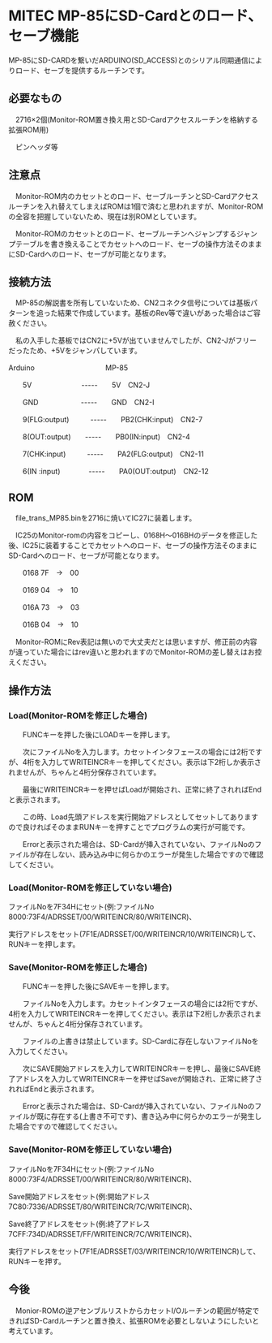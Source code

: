 # MITEC MP-85にSD-Cardとのロード、セーブ機能

MP-85にSD-CARDを繋いだARDUINO(SD_ACCESS)とのシリアル同期通信によりロード、セーブを提供するルーチンです。


## 必要なもの
　2716×2個(Monitor-ROM置き換え用とSD-Cardアクセスルーチンを格納する拡張ROM用)
 
　ピンヘッダ等
 
## 注意点
　Monitor-ROM内のカセットとのロード、セーブルーチンとSD-Cardアクセスルーチンを入れ替えてしまえばROMは1個で済むと思われますが、Monitor-ROMの全容を把握していないため、現在は別ROMとしています。
 
　Monitor-ROMのカセットとのロード、セーブルーチンへジャンプするジャンプテーブルを書き換えることでカセットへのロード、セーブの操作方法そのままにSD-Cardへのロード、セーブが可能となります。
 
## 接続方法
　MP-85の解説書を所有していないため、CN2コネクタ信号については基板パターンを追った結果で作成しています。基板のRev等で違いがあった場合はご容赦ください。
 
　私の入手した基板ではCN2に+5Vが出ていませんでしたが、CN2-Jがフリーだったため、+5Vをジャンパしています。
 
Arduino　　　　　　　　　　MP-85

　　5V　　　　　　　-----　　5V　CN2-J
   
　　GND　　　　　　-----　　GND　CN2-I
   
　　9(FLG:output)　　　-----　　PB2(CHK:input)　CN2-7
             
　　8(OUT:output)　　-----　　PB0(IN:input)　CN2-4
                
　　7(CHK:input)　　　-----　　PA2(FLG:output)　CN2-11
                
　　6(IN :input)　　　　-----　　PA0(OUT:output)　CN2-12

## ROM
　file_trans_MP85.binを2716に焼いてIC27に装着します。

　IC25のMonitor-romの内容をコピーし、0168H～016BHのデータを修正した後、IC25に装着することでカセットへのロード、セーブの操作方法そのままにSD-Cardへのロード、セーブが可能となります。

　　0168 7F　->　00

　　0169 04　->　10

　　016A 73　->　03

　　016B 04　->　10

　Monitor-ROMにRev表記は無いので大丈夫だとは思いますが、修正前の内容が違っていた場合にはrev違いと思われますのでMonitor-ROMの差し替えはお控えください。

## 操作方法
### Load(Monitor-ROMを修正した場合)
　　FUNCキーを押した後にLOADキーを押します。

　　次にファイルNoを入力します。カセットインタフェースの場合には2桁ですが、4桁を入力してWRITEINCRキーを押してください。表示は下2桁しか表示されませんが、ちゃんと4桁分保存されています。

　　最後にWRITEINCRキーを押せばLoadが開始され、正常に終了されればEndと表示されます。

　　この時、Load先頭アドレスを実行開始アドレスとしてセットしてありますので良ければそのままRUNキーを押すことでプログラムの実行が可能です。

　　Errorと表示された場合は、SD-Cardが挿入されていない、ファイルNoのファイルが存在しない、読み込み中に何らかのエラーが発生した場合ですので確認してください。

### Load(Monitor-ROMを修正していない場合)
 ファイルNoを7F34Hにセット(例:ファイルNo　8000:73F4/ADRSSET/00/WRITEINCR/80/WRITEINCR)、
 
 実行アドレスをセット(7F1E/ADRSSET/00/WRITEINCR/10/WRITEINCR)して、RUNキーを押します。
 
### Save(Monitor-ROMを修正した場合)
　　FUNCキーを押した後にSAVEキーを押します。

　　ファイルNoを入力します。カセットインタフェースの場合には2桁ですが、4桁を入力してWRITEINCRキーを押してください。表示は下2桁しか表示されませんが、ちゃんと4桁分保存されています。

　　ファイルの上書きは禁止しています。SD-Cardに存在しないファイルNoを入力してください。

　　次にSAVE開始アドレスを入力してWRITEINCRキーを押し、最後にSAVE終了アドレスを入力してWRITEINCRキーを押せばSaveが開始され、正常に終了されればEndと表示されます。

　　Errorと表示された場合は、SD-Cardが挿入されていない、ファイルNoのファイルが既に存在する(上書き不可です)、書き込み中に何らかのエラーが発生した場合ですので確認してください。

### Save(Monitor-ROMを修正していない場合)
 ファイルNoを7F34Hにセット(例:ファイルNo　8000:73F4/ADRSSET/00/WRITEINCR/80/WRITEINCR)、
 
 Save開始アドレスをセット(例:開始アドレス　7C80:7336/ADRSSET/80/WRITEINCR/7C/WRITEINCR)、
 
 Save終了アドレスをセット(例:終了アドレス　7CFF:734D/ADRSSET/FF/WRITEINCR/7C/WRITEINCR)、
 
 実行アドレスをセット(7F1E/ADRSSET/03/WRITEINCR/10/WRITEINCR)して、RUNキーを押す。

## 今後
　Monior-ROMの逆アセンブルリストからカセットI/Oルーチンの範囲が特定できればSD-Cardルーチンと置き換え、拡張ROMを必要としないようにしたいと考えています。
